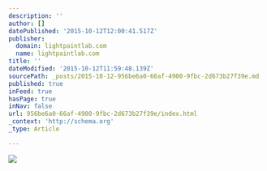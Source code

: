 ```yaml
---
description: ''
author: []
datePublished: '2015-10-12T12:00:41.517Z'
publisher:
  domain: lightpaintlab.com
  name: lightpaintlab.com
title: ''
dateModified: '2015-10-12T11:59:48.139Z'
sourcePath: _posts/2015-10-12-956be6a0-66af-4900-9fbc-2d673b27f39e.md
published: true
inFeed: true
hasPage: true
inNav: false
url: 956be6a0-66af-4900-9fbc-2d673b27f39e/index.html
_context: 'http://schema.org'
_type: Article

---
```

![](http://lightpaintlab.com/wp-content/uploads/2014/03/Northline-Commercial-Lightpainting-5-800x450.jpg)